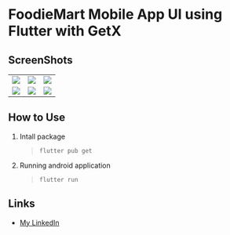 # FoodieMart Mobile App UI using Flutter with GetX

## ScreenShots
<table>
  <tr>
    <td><img src="https://github.com/kfaisal10/screenshoot/blob/main/Home%20Menu.png"></td>
    <td><img src="https://github.com/kfaisal10/screenshoot/blob/main/cart%20menu.png"></td>
    <td><img src="https://github.com/kfaisal10/screenshoot/blob/main/detail%20foods.png"></td>
  </tr>
   <tr>
    <td><img src="https://github.com/kfaisal10/screenshoot/blob/main/navigator%20menu.png"></td>
    <td><img src="https://github.com/kfaisal10/screenshoot/blob/main/cart%20menu.png"></td>
    <td><img src="https://github.com/kfaisal10/screenshoot/blob/main/detail%20foods.png"></td>
  </tr>
</table>

## How to Use
1. Intall package
   > `flutter pub get`
2. Running android application
   > `flutter run`

## Links
* [My LinkedIn](https://linkedIn.com/kfaisal10)
